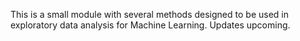 This is a small module with several methods designed to be used in exploratory data analysis for Machine Learning. Updates upcoming.
